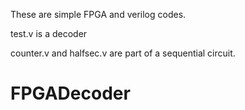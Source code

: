 These are simple FPGA and verilog codes.

test.v is a decoder 

counter.v and halfsec.v are part of a sequential circuit.

# FPGADecoder
